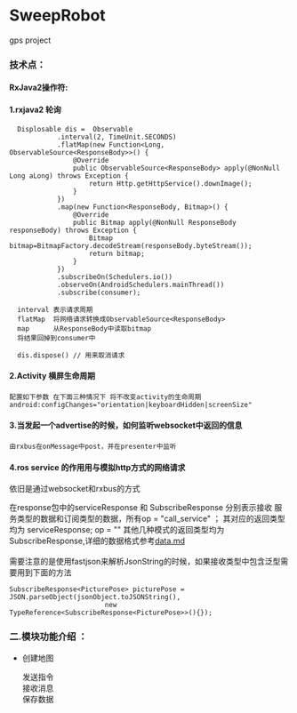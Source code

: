 # SweepRobot
gps project

### 技术点：

#### RxJava2操作符:

#### 1.rxjava2  轮询

      Displosable dis =  Observable
                .interval(2, TimeUnit.SECONDS)
                .flatMap(new Function<Long, ObservableSource<ResponseBody>>() {
                    @Override
                    public ObservableSource<ResponseBody> apply(@NonNull Long aLong) throws Exception {
                        return Http.getHttpService().downImage();
                    }
                })
                .map(new Function<ResponseBody, Bitmap>() {
                    @Override
                    public Bitmap apply(@NonNull ResponseBody responseBody) throws Exception {
                        Bitmap bitmap=BitmapFactory.decodeStream(responseBody.byteStream());
                        return bitmap;
                    }
                })
                .subscribeOn(Schedulers.io())
                .observeOn(AndroidSchedulers.mainThread())
                .subscribe(consumer);

      interval 表示请求周期
      flatMap  将网络请求转换成ObservableSource<ResponseBody>
      map      从ResponseBody中读取bitmap
      将结果回掉到consumer中

      dis.dispose() // 用来取消请求

#### 2.Activity 横屏生命周期

    配置如下参数 在下面三种情况下 将不改变activity的生命周期
    android:configChanges="orientation|keyboardHidden|screenSize"

#### 3.当发起一个advertise的时候，如何监听websocket中返回的信息

    由rxbus在onMessage中post，并在presenter中监听

#### 4.ros service 的作用用与模拟http方式的网络请求

   依旧是通过websocket和rxbus的方式
   
   在response包中的serviceResponse 和 SubscribeResponse 分别表示接收
   服务类型的数据和订阅类型的数据，所有op = "call_service" ； 其对应的返回类型均为 serviceResponse;
   op = "" 其他几种模式的返回类型均为 SubscribeResponse,详细的数据格式参考[data.md](/data.md) 
   </br>
   </br>
   需要注意的是使用fastjson来解析JsonString的时候，如果接收类型中包含泛型需要用到下面的方法
    
    SubscribeResponse<PicturePose> picturePose = JSON.parseObject(jsonObject.toJSONString(),
                            new TypeReference<SubscribeResponse<PicturePose>>(){});
    
### 二.模块功能介绍 ：

* 创建地图

   发送指令<br>
   接收消息<br>
   保存数据<br>





